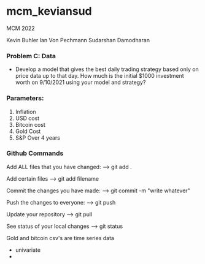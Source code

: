 # mcm_keviansud

MCM 2022

Kevin Buhler
Ian Von Pechmann
Sudarshan Damodharan

### Problem C: Data

- Develop a model that gives the best daily trading strategy based only on price data up
  to that day. How much is the initial $1000 investment worth on 9/10/2021 using your
  model and strategy?

### Parameters:

1. Inflation
2. USD cost
3. Bitcoin cost
4. Gold Cost
5. S&P Over 4 years

### Github Commands

Add ALL files that you have changed:
--> git add .

Add certain files
--> git add filename

Commit the changes you have made:
--> git commit -m "write whatever"

Push the changes to everyone:
--> git push

Update your repository
--> git pull

See status of your local changes
--> git status


Gold and bitcoin csv's are time series data
- univariate
- 